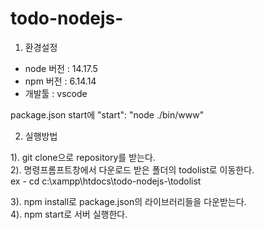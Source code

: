 # todo-nodejs-

1. 환경설정

- node 버전 : 14.17.5
- npm 버전 : 6.14.14
- 개발툴 : vscode

package.json start에    "start": "node ./bin/www"

2. 실행방법

1). git clone으로 repository를 받는다.<br>
2). 명령프롬프트창에서 다운로드 받은 폴더의 todolist로 이동한다.<br>
ex - cd c:\xampp\htdocs\todo-nodejs-\todolist

3). npm install로 package.json의 라이브러리들을 다운받는다.<br>
4). npm start로 서버 실행한다.

